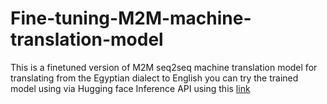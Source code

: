 # Fine-tuning-M2M-machine-translation-model
This is a finetuned version of M2M seq2seq machine translation model for translating from the Egyptian dialect to English 
you can try the trained model using via Hugging face Inference API using this [link]([url](https://huggingface.co/Ragab167/output))
